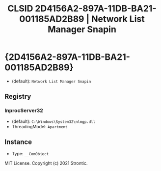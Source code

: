 ﻿---
title: "CLSID 2D4156A2-897A-11DB-BA21-001185AD2B89 | Network List Manager Snapin"
excerpt: What is COM-Object CLSID 2D4156A2-897A-11DB-BA21-001185AD2B89?
---

# {2D4156A2-897A-11DB-BA21-001185AD2B89}

* (default): `Network List Manager Snapin`

## Registry


### InprocServer32

* (default): `C:\Windows\System32\nlmgp.dll`
* ThreadingModel: `Apartment`

## Instance

* Type: `__ComObject`

MIT License. Copyright (c) 2021 Strontic.


